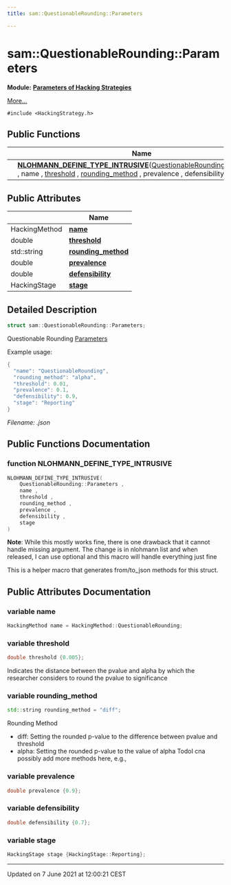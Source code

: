 ```yaml
---
title: sam::QuestionableRounding::Parameters

---
```


# sam::QuestionableRounding::Parameters

**Module:** **[Parameters of Hacking Strategies](/doxygen/Modules/group___hacking_strategies_parameters/)**



 [More...](#detailed-description)


`#include <HackingStrategy.h>`

## Public Functions

|                | Name           |
| -------------- | -------------- |
| | **[NLOHMANN_DEFINE_TYPE_INTRUSIVE](/doxygen/Classes/structsam_1_1_questionable_rounding_1_1_parameters/#function-nlohmann_define_type_intrusive)**([QuestionableRounding::Parameters](/doxygen/Classes/structsam_1_1_questionable_rounding_1_1_parameters/) , name , [threshold](/doxygen/Classes/structsam_1_1_questionable_rounding_1_1_parameters/#variable-threshold) , [rounding_method](/doxygen/Classes/structsam_1_1_questionable_rounding_1_1_parameters/#variable-rounding_method) , prevalence , defensibility , stage ) |

## Public Attributes

|                | Name           |
| -------------- | -------------- |
| HackingMethod | **[name](/doxygen/Classes/structsam_1_1_questionable_rounding_1_1_parameters/#variable-name)**  |
| double | **[threshold](/doxygen/Classes/structsam_1_1_questionable_rounding_1_1_parameters/#variable-threshold)**  |
| std::string | **[rounding_method](/doxygen/Classes/structsam_1_1_questionable_rounding_1_1_parameters/#variable-rounding_method)**  |
| double | **[prevalence](/doxygen/Classes/structsam_1_1_questionable_rounding_1_1_parameters/#variable-prevalence)**  |
| double | **[defensibility](/doxygen/Classes/structsam_1_1_questionable_rounding_1_1_parameters/#variable-defensibility)**  |
| HackingStage | **[stage](/doxygen/Classes/structsam_1_1_questionable_rounding_1_1_parameters/#variable-stage)**  |

## Detailed Description

```cpp
struct sam::QuestionableRounding::Parameters;
```


Questionable Rounding [Parameters](/doxygen/Classes/structsam_1_1_questionable_rounding_1_1_parameters/)

Example usage: 

```cpp
{
  "name": "QuestionableRounding",
  "rounding_method": "alpha",
  "threshold": 0.01,
  "prevalence": 0.1,
  "defensibility": 0.9,
  "stage": "Reporting"
}
```

_Filename: .json_

## Public Functions Documentation

### function NLOHMANN_DEFINE_TYPE_INTRUSIVE

```cpp
NLOHMANN_DEFINE_TYPE_INTRUSIVE(
    QuestionableRounding::Parameters ,
    name ,
    threshold ,
    rounding_method ,
    prevalence ,
    defensibility ,
    stage 
)
```


**Note**: While this mostly works fine, there is one drawback that it cannot handle missing argument. The change is in nlohmann list and when released, I can use optional and this macro will handle everything just fine 

This is a helper macro that generates from/to_json methods for this struct. 


## Public Attributes Documentation

### variable name

```cpp
HackingMethod name = HackingMethod::QuestionableRounding;
```


### variable threshold

```cpp
double threshold {0.005};
```


Indicates the distance between the pvalue and alpha by which the researcher considers to round the pvalue to significance 


### variable rounding_method

```cpp
std::string rounding_method = "diff";
```


Rounding Method

* diff: Setting the rounded p-value to the difference between pvalue and threshold
* alpha: Setting the rounded p-value to the value of alpha
TodoI cna possibly add more methods here, e.g.,


### variable prevalence

```cpp
double prevalence {0.9};
```


### variable defensibility

```cpp
double defensibility {0.7};
```


### variable stage

```cpp
HackingStage stage {HackingStage::Reporting};
```


-------------------------------

Updated on  7 June 2021 at 12:00:21 CEST